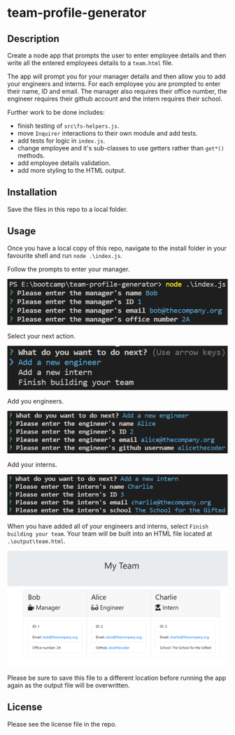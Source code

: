 # team-profile-generator

## Description

Create a node app that prompts the user to enter employee details and then write all the entered employees details to a `team.html` file.

The app will prompt you for your manager details and then allow you to add your engineers and interns. For each employee you are prompted to enter their name, ID and email. The manager also requires their office number, the engineer requires their github account and the intern requires their school.

Further work to be done includes:
- finish testing of `src\fs-helpers.js`.
- move `Inquirer` interactions to their own module and add tests.
- add tests for logic in `index.js`.
- change employee and it's sub-classes to use getters rather than `get*()` methods.
- add employee details validation.
- add more styling to the HTML output.

## Installation

Save the files in this repo to a local folder.

## Usage

Once you have a local copy of this repo, navigate to the install folder in your favourite shell and run `node .\index.js`.

Follow the prompts to enter your manager.

![manager prompts](./assets/images/screenshot-manager.png)

Select your next action.

![select next action](./assets/images/screenshot-next-action.png)

Add you engineers.

![engineer prompts](./assets/images/screenshot-engineer.png)

Add your interns.

![intern prompts](./assets/images/screenshot-intern.png)

When you have added all of your engineers and interns, select `Finish building your team`. Your team will be built into an HTML file located at `.\output\team.html`.

![output file sample](./assets/images/screenshot-output.png)

Please be sure to save this file to a different location before running the app again as the output file will be overwritten.

## License

Please see the license file in the repo.